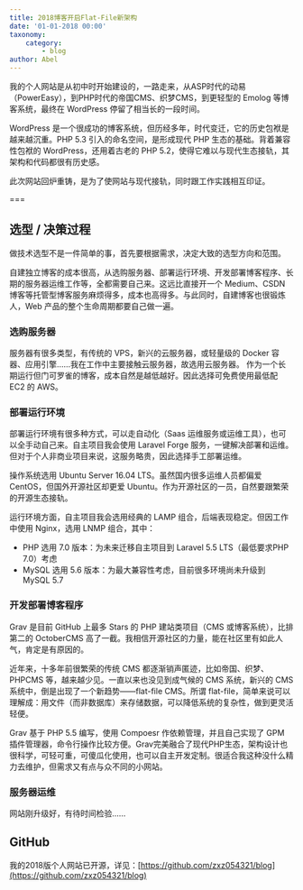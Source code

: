 ```yaml
---
title: 2018博客开启Flat-File新架构
date: '01-01-2018 00:00'
taxonomy:
    category:
        - blog
author: Abel
---
```


我的个人网站是从初中时开始建设的，一路走来，从ASP时代的动易（PowerEasy），到PHP时代的帝国CMS、织梦CMS，到更轻型的 Emolog 等博客系统，最终在 WordPress 停留了相当长的一段时间。

WordPress 是一个很成功的博客系统，但历经多年，时代变迁，它的历史包袱是越来越沉重。PHP 5.3 引入的命名空间，是形成现代 PHP 生态的基础。背着兼容性包袱的 WordPress，还用着古老的 PHP 5.2，使得它难以与现代生态接轨，其架构和代码都很有历史感。

此次网站回炉重铸，是为了使网站与现代接轨，同时跟工作实践相互印证。

===

## 选型 / 决策过程

做技术选型不是一件简单的事，首先要根据需求，决定大致的选型方向和范围。

自建独立博客的成本很高，从选购服务器、部署运行环境、开发部署博客程序、长期的服务器运维工作等，全都需要自己来。这远比直接开一个 Medium、CSDN 博客等托管型博客服务麻烦得多，成本也高得多。与此同时，自建博客也很锻炼人，Web 产品的整个生命周期都要自己做一遍。

### 选购服务器

服务器有很多类型，有传统的 VPS，新兴的云服务器，或轻量级的 Docker 容器、应用引擎……我在工作中主要接触云服务器，故选用云服务器。 作为一个长期运行但门可罗雀的博客，成本自然是越低越好。因此选择可免费使用最低配 EC2 的 AWS。

### 部署运行环境

部署运行环境有很多种方式，可以走自动化（Saas 运维服务或运维工具），也可以全手动自己来。自主项目我会使用 Laravel Forge 服务，一键解决部署和运维。但对于个人非商业项目来说，这服务略贵，因此选择手工部署运维。

操作系统选用 Ubuntu Server 16.04 LTS。虽然国内很多运维人员都偏爱 CentOS，但国外开源社区却更爱 Ubuntu。作为开源社区的一员，自然要跟繁荣的开源生态接轨。

运行环境方面，自主项目我会选用经典的 LAMP 组合，后端表现稳定。但因工作中使用 Nginx，选用 LNMP 组合，其中：

- PHP 选用 7.0 版本：为未来迁移自主项目到 Laravel 5.5 LTS（最低要求PHP 7.0）考虑
- MySQL 选用 5.6 版本：为最大兼容性考虑，目前很多环境尚未升级到 MySQL 5.7

### 开发部署博客程序

Grav 是目前 GitHub 上最多 Stars 的 PHP 建站类项目（CMS 或博客系统），比排第二的 OctoberCMS 高了一截。我相信开源社区的力量，能在社区里有如此人气，肯定是有原因的。

近年来，十多年前很繁荣的传统 CMS 都逐渐销声匿迹，比如帝国、织梦、PHPCMS 等，越来越少见。一直以来也没见到成气候的 CMS 系统，新兴的 CMS 系统中，倒是出现了一个新趋势——flat-file CMS。所谓 flat-file，简单来说可以理解成：用文件（而非数据库）来存储数据，可以降低系统的复杂性，做到更灵活轻便。

Grav 基于 PHP 5.5 编写，使用 Compoesr 作依赖管理，并且自己实现了 GPM 插件管理器，命令行操作比较方便。Grav完美融合了现代PHP生态，架构设计也很科学，可轻可重，可傻瓜化使用，也可以自主开发定制。很适合我这种没什么精力去维护，但需求又有点与众不同的小网站。

### 服务器运维

网站刚升级好，有待时间检验……


## GitHub

我的2018版个人网站已开源，详见：[https://github.com/zxz054321/blog](https://github.com/zxz054321/blog)